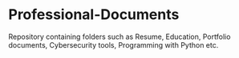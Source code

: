 # Professional-Documents
Repository containing folders such as Resume, Education, Portfolio documents, Cybersecurity tools, Programming with Python etc.

